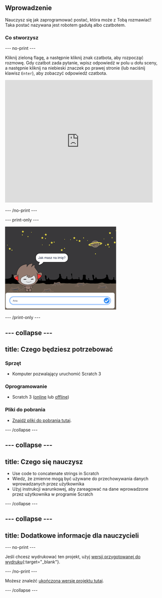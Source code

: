 ## Wprowadzenie

Nauczysz się jak zaprogramować postać, która może z Tobą rozmawiać! Taka postać nazywana jest robotem gadułą albo czatbotem.

### Co stworzysz

--- no-print ---

Kliknij zieloną flagę, a następnie kliknij znak czatbota, aby rozpocząć rozmowę. Gdy czatbot zada pytanie, wpisz odpowiedź w polu u dołu sceny, a następnie kliknij na niebieski znaczek po prawej stronie (lub naciśnij klawisz `Enter`), aby zobaczyć odpowiedź czatbota.

<div class="scratch-preview">
  <iframe allowtransparency="true" width="485" height="402" src="https://scratch.mit.edu/projects/embed/334706729/?autostart=false" 
  frameborder="0" scrolling="no"></iframe>
</div>

--- /no-print ---

--- print-only ---

![skończony projekt](images/chatbot-preview.png)

--- /print-only ---

--- collapse ---
---
title: Czego będziesz potrzebować
---

### Sprzęt

- Komputer pozwalający uruchomić Scratch 3

### Oprogramowanie

- Scratch 3 ([online](https://rpf.io/scratchon) lub [offline](https://rpf.io/scratchoff))

### Pliki do pobrania

- [Znajdź pliki do pobrania tutaj](https://rpf.io/p/pl-PL/chatbot-go).

--- /collapse ---

--- collapse ---
---
 title: Czego się nauczysz
---

- Use code to concatenate strings in Scratch
- Wiedz, że zmienne mogą być używane do przechowywania danych wprowadzanych przez użytkownika
- Użyj instrukcji warunkowej, aby zareagować na dane wprowadzone przez użytkownika w programie Scratch

--- /collapse ---

--- collapse ---
---
title: Dodatkowe informacje dla nauczycieli
---

--- no-print ---

Jeśli chcesz wydrukować ten projekt, użyj [wersji przygotowanej do wydruku](https://projects.raspberrypi.org/pl-PL/projects/chatbot/print){:target="_blank"}.

--- /no-print ---

Możesz znaleźć [ukończoną wersję projektu tutaj](https://rpf.io/p/pl-PL/chatbot-get).

--- /collapse ---
